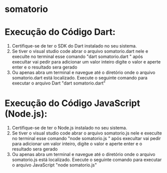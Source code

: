 # somatorio

<h1>Execução do Código Dart:</h1>
<ol>
  <li>Certifique-se de ter o SDK do Dart instalado no seu sistema.</li>
  <li> Se tiver o visual studio code abrar o arquivo somatorio.dart nele e execulte no terminal esse comando "dart somatorio.dart
" após execultar vai pedir para adicionar um valor inteiro digite o valor e aperte enter e o resultado sera gerado</li>
  <li>Ou apenas abra um terminal e navegue até o diretório onde o arquivo somatorio.dart está localizado.
Execute o seguinte comando para executar o arquivo Dart "dart somatorio.dart"</li>
</ol>
<h1>Execução do Código JavaScript (Node.js):</h1>
<ol>
  <li>Certifique-se de ter o Node.js instalado no seu sistema.</li>
  <li> Se tiver o visual studio code abrar o arquivo somatorio.js nele e execulte no terminal esse comando "node somatorio.js
" após execultar vai pedir para adicionar um valor inteiro, digite o valor e aperte enter e o resultado sera gerado</li>
  <li>Ou apenas abra um terminal e navegue até o diretório onde o arquivo somatorio.js está localizado.
  Execute o seguinte comando para executar o arquivo JavaScript "node somatorio.js"</li>
</ol>



